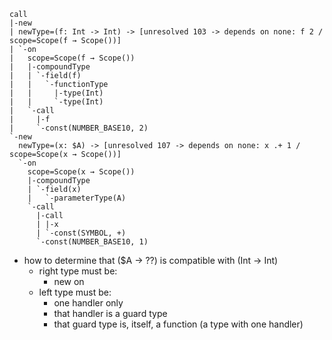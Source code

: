 ```
call
|-new
| newType=(f: Int -> Int) -> [unresolved 103 -> depends on none: f 2 / scope=Scope(f → Scope())]
| `-on
|   scope=Scope(f → Scope())
|   |-compoundType
|   | `-field(f)
|   |   `-functionType
|   |     |-type(Int)
|   |     `-type(Int)
|   `-call
|     |-f
|     `-const(NUMBER_BASE10, 2)
`-new
  newType=(x: $A) -> [unresolved 107 -> depends on none: x .+ 1 / scope=Scope(x → Scope())]
  `-on
    scope=Scope(x → Scope())
    |-compoundType
    | `-field(x)
    |   `-parameterType(A)
    `-call
      |-call
      | |-x
      | `-const(SYMBOL, +)
      `-const(NUMBER_BASE10, 1)
```

- how to determine that ($A -> ??) is compatible with (Int -> Int)
    - right type must be:
        - new on
    - left type must be:
        - one handler only
        - that handler is a guard type
        - that guard type is, itself, a function (a type with one handler)
